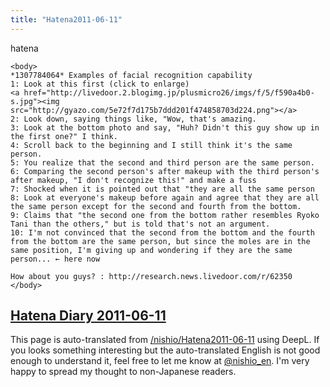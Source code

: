 ```yaml
---
title: "Hatena2011-06-11"
---
```


hatena

```
<body>
*1307784064* Examples of facial recognition capability
1: Look at this first (click to enlarge)
<a href="http://livedoor.2.blogimg.jp/plusmicro26/imgs/f/5/f590a4b0-s.jpg"><img src="http://gyazo.com/5e72f7d175b7ddd201f474858703d224.png"></a>
2: Look down, saying things like, "Wow, that's amazing.
3: Look at the bottom photo and say, "Huh? Didn't this guy show up in the first one?" I think.
4: Scroll back to the beginning and I still think it's the same person.
5: You realize that the second and third person are the same person.
6: Comparing the second person's after makeup with the third person's after makeup, "I don't recognize this!" and make a fuss
7: Shocked when it is pointed out that "they are all the same person
8: Look at everyone's makeup before again and agree that they are all the same person except for the second and fourth from the bottom.
9: Claims that "the second one from the bottom rather resembles Ryoko Tani than the others," but is told that's not an argument.
10: I'm not convinced that the second from the bottom and the fourth from the bottom are the same person, but since the moles are in the same position, I'm giving up and wondering if they are the same person... ← here now

How about you guys? : http://research.news.livedoor.com/r/62350
</body>
```


[Hatena Diary 2011-06-11](https://nishiohirokazu.hatenadiary.org/archive/2011/06/11)
---
This page is auto-translated from [/nishio/Hatena2011-06-11](https://scrapbox.io/nishio/Hatena2011-06-11) using DeepL. If you looks something interesting but the auto-translated English is not good enough to understand it, feel free to let me know at [@nishio_en](https://twitter.com/nishio_en). I'm very happy to spread my thought to non-Japanese readers.